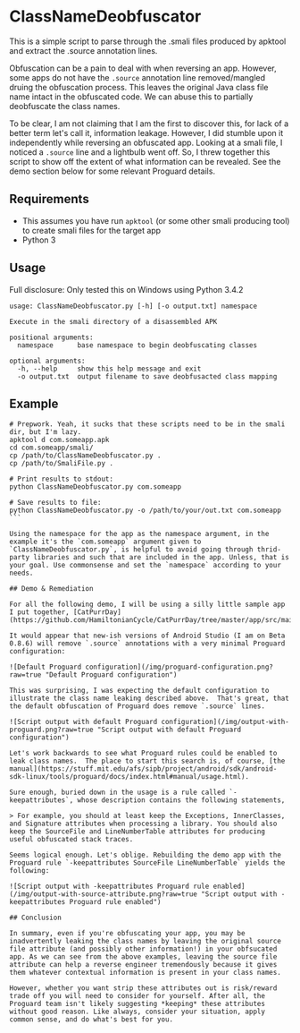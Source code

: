 # ClassNameDeobfuscator
This is a simple script to parse through the .smali files produced by apktool and extract the .source annotation lines.

Obfuscation can be a pain to deal with when reversing an app. However, some apps do not have the `.source` annotation line removed/mangled druing the obfuscation process. This leaves the original Java class file name intact in the obfuscated code. We can abuse this to partially deobfuscate the class names.

To be clear, I am not claiming that I am the first to discover this, for lack of a better term let's call it, information leakage. However, I did stumble upon it independently while reversing an obfuscated app. Looking at a smali file, I noticed a `.source` line and a lightbulb went off. So, I threw together this script to show off the extent of what information can be revealed.  See the demo section below for some relevant Proguard details.

## Requirements
 * This assumes you have run `apktool` (or some other smali producing tool) to create smali files for the target app
 * Python 3

## Usage
Full disclosure: Only tested this on Windows using Python 3.4.2

```
usage: ClassNameDeobfuscator.py [-h] [-o output.txt] namespace

Execute in the smali directory of a disassembled APK

positional arguments:
  namespace      base namespace to begin deobfuscating classes

optional arguments:
  -h, --help     show this help message and exit
  -o output.txt  output filename to save deobfusacted class mapping
```

## Example
````
# Prepwork. Yeah, it sucks that these scripts need to be in the smali dir, but I'm lazy.
apktool d com.someapp.apk
cd com.someapp/smali/
cp /path/to/ClassNameDeobfuscator.py .
cp /path/to/SmaliFile.py .

# Print results to stdout:
python ClassNameDeobfuscator.py com.someapp

# Save results to file:
python ClassNameDeobfuscator.py -o /path/to/your/out.txt com.someapp
```

Using the namespace for the app as the namespace argument, in the example it's the `com.someapp` argument given to `ClassNameDeobfuscator.py`, is helpful to avoid going through thrid-party libraries and such that are included in the app. Unless, that is your goal. Use commonsense and set the `namespace` according to your needs.

## Demo & Remediation

For all the following demo, I will be using a silly little sample app I put together, [CatPurrDay](https://github.com/HamiltonianCycle/CatPurrDay/tree/master/app/src/main/java/com/catpurrday).

It would appear that new-ish versions of Android Studio (I am on Beta 0.8.6) will remove `.source` annotations with a very minimal Proguard configuration:

![Default Proguard configuration](/img/proguard-configuration.png?raw=true "Default Proguard configuration")

This was surprising, I was expecting the default configuration to illustrate the class name leaking described above.  That's great, that the default obfuscation of Proguard does remove `.source` lines.

![Script output with default Proguard configuration](/img/output-with-proguard.png?raw=true "Script output with default Proguard configuration")

Let's work backwards to see what Proguard rules could be enabled to leak class names.  The place to start this search is, of course, [the manual](https://stuff.mit.edu/afs/sipb/project/android/sdk/android-sdk-linux/tools/proguard/docs/index.html#manual/usage.html).

Sure enough, buried down in the usage is a rule called `-keepattributes`, whose description contains the following statements,

> For example, you should at least keep the Exceptions, InnerClasses, and Signature attributes when processing a library. You should also keep the SourceFile and LineNumberTable attributes for producing useful obfuscated stack traces.

Seems logical enough. Let's oblige. Rebuilding the demo app with the Proguard rule `-keepattributes SourceFile LineNumberTable` yields the following:

![Script output with -keepattributes Proguard rule enabled](/img/output-with-source-attribute.png?raw=true "Script output with -keepattributes Proguard rule enabled")

## Conclusion

In summary, even if you're obfuscating your app, you may be inadvertently leaking the class names by leaving the original source file attribute (and possibly other information!) in your obfsucated app. As we can see from the above examples, leaving the source file attribute can help a reverse engineer tremendously because it gives them whatever contextual information is present in your class names.

However, whether you want strip these attributes out is risk/reward trade off you will need to consider for yourself. After all, the Proguard team isn't likely suggesting *keeping* these attributes without good reason. Like always, consider your situation, apply common sense, and do what's best for you.
